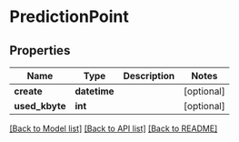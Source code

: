# PredictionPoint

## Properties
Name | Type | Description | Notes
------------ | ------------- | ------------- | -------------
**create** | **datetime** |  | [optional] 
**used_kbyte** | **int** |  | [optional] 

[[Back to Model list]](../README.md#documentation-for-models) [[Back to API list]](../README.md#documentation-for-api-endpoints) [[Back to README]](../README.md)


